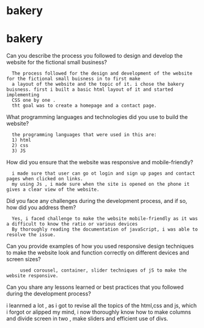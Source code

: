 # bakery

# bakery


 Can you describe the process you followed to design and develop the website for the fictional small business?

      The process followed for the design and development of the website for the fictional small buisness in to first make
      a layout of the website and the topic of it. i chose the bakery buisness. first i built a basic html layout of it and started implementing
      CSS one by one .
      tht goal was to create a homepage and a contact page.


 What programming languages and technologies did you use to build the website?</p>

      the programming languages that were used in this are:
      1) html
      2) css
      3) JS
 

How did you ensure that the website was responsive and mobile-friendly?</p>

      i made sure that user can go ot login and sign up pages and contact pages when clicked on links.
      my using Js , i made sure when the site is opened on the phone it gives a clear view of the website.

  

 Did you face any challenges during the development process, and if so, how did you address them?
 
      Yes, i faced challenge to make the website mobile-friendly as it was  a difficult to know the ratio or various devices
      By thoroughly reading the documentation of javaScript, i was able to resolve the issue.

Can you provide examples of how you used responsive design techniques to make the website look and function correctly on different devices and screen sizes?

         used corousel, container, slider techniques of jS to make the website responsive.
         
         
         
Can you share any lessons learned or best practices that you followed during the development process?

  i leanrned a lot , as i got to revise all the topics of the html,css and js, which i forgot or alipped my mind, i now thoroughly know how to make columns
  and divide screen in two , make sliders and efficient use of divs.

